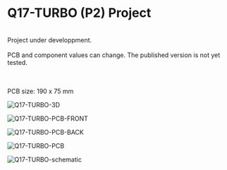 # Q17-TURBO (P2) Project</b><br>
<br>
Project under developpment.<br>
<br>
PCB and component values can change. The published version is not yet tested.<br>
<br>
<br>


PCB size: 190 x 75 mm

![Q17-TURBO-3D](https://user-images.githubusercontent.com/12907102/189133566-3ace7447-c53e-424e-92ab-7568fd846b30.jpg)

![Q17-TURBO-PCB-FRONT](https://user-images.githubusercontent.com/12907102/189133587-2d4490a7-8bb4-4dcf-94fa-f942d3618a8d.jpg)

![Q17-TURBO-PCB-BACK](https://user-images.githubusercontent.com/12907102/189133582-c3f58d49-496e-42a7-a8d3-bd1fa966474c.jpg)

![Q17-TURBO-PCB](https://user-images.githubusercontent.com/12907102/189133593-bcc6c912-a817-4ca6-ab8f-546cc87cd112.jpg)

![Q17-TURBO-schematic](https://user-images.githubusercontent.com/12907102/189133600-a74f8356-bcfa-4121-b690-ae502a2c69c8.jpg)


